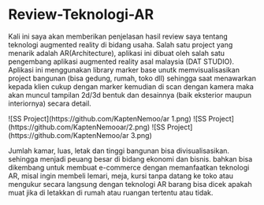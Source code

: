 # Review-Teknologi-AR

<p>Kali ini saya akan memberikan penjelasan hasil review saya tentang teknologi augmented reality di bidang usaha. Salah satu project yang menarik adalah AR(Architecture), aplikasi ini dibuat oleh salah satu pengembang aplikasi augmented reality asal malaysia (DAT STUDIO). Aplikasi ini menggunakan library marker base unutk memvisualisasikan project bangunan (bisa gedung, rumah, toko dll) sehingga saat menawarkan kepada klien cukup dengan marker kemudian di scan dengan kamera maka akan muncul tampilan 2d/3d bentuk dan desainnya (baik eksterior maupun interiornya) secara detail.
</p>
![SS Project](https://github.com/KaptenNemoo/ar 1.png)
![SS Project](https://github.com/KaptenNemooar/2.png)
![SS Project](https://github.com/KaptenNemoo/ar 3.png)

<p>
Jumlah kamar, luas, letak dan tinggi bangunan bisa divisualisasikan. sehingga menjadi peuang besar di bidang ekonomi dan bisnis. bahkan bisa dikembang untuk membuat e-commerce dengan memanfaatkan teknologi AR, misal ingin membeli lemari, meja, kursi tanpa datang ke toko atau mengukur secara langsung dengan teknologi AR barang bisa dicek apakah muat jika di letakkan di rumah atau ruangan tertentu atau tidak.</p>
